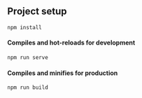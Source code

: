 ## Project setup
```
npm install
```

#### Compiles and hot-reloads for development
```
npm run serve
```

#### Compiles and minifies for production
```
npm run build
```
